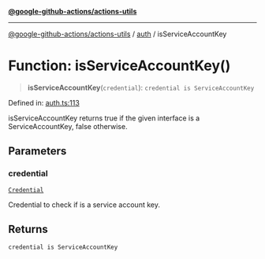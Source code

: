 [**@google-github-actions/actions-utils**](../../README.md)

***

[@google-github-actions/actions-utils](../../modules.md) / [auth](../README.md) / isServiceAccountKey

# Function: isServiceAccountKey()

> **isServiceAccountKey**(`credential`): `credential is ServiceAccountKey`

Defined in: [auth.ts:113](https://github.com/google-github-actions/actions-utils/blob/main/src/auth.ts#L113)

isServiceAccountKey returns true if the given interface is a
ServiceAccountKey, false otherwise.

## Parameters

### credential

[`Credential`](../type-aliases/Credential.md)

Credential to check if is a service account key.

## Returns

`credential is ServiceAccountKey`
